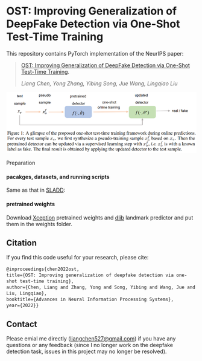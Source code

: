 # OST: Improving Generalization of DeepFake Detection via One-Shot Test-Time Training

This repository contains PyTorch implementation of the NeurIPS paper:

> [OST: Improving Generalization of DeepFake Detection via One-Shot Test-Time Training](https://openreview.net/forum?id=YPoRoad6gzY). 
> 
> _Liang Chen, Yong Zhang, Yibing Song, Jue Wang, Lingqiao Liu_

![IMG](image/pipeline.png)

Preparation

#### pacakges, datasets, and running scripts
Same as that in [SLADD](https://github.com/liangchen527/SLADD):

#### pretrained weights
Download [Xception](https://drive.google.com/file/d/1A2EHgj7EW2RsfiqvtbnQSIvLkbVgDFlZ/view?usp=sharing) pretrained weights and [dlib](https://drive.google.com/file/d/1DB5-AsWHBpfprMccNt_6U0S1gl2L-5Zk/view?usp=sharing) landmark predictor and put them in the weights folder.

Citation
-
If you find this code useful for your research, please cite:
  ```
  @inproceedings{chen2022ost,
  title={OST: Improving generalization of deepfake detection via one-shot test-time training},
  author={Chen, Liang and Zhang, Yong and Song, Yibing and Wang, Jue and Liu, Lingqiao},
  booktitle={Advances in Neural Information Processing Systems},
  year={2022}}

  ```


Contact
-
Please emial me directly (<liangchen527@gmail.com>) if you have any questions or any feedback (since I no longer work on the deepfake detection task, issues in this project may no longer be resolved).
